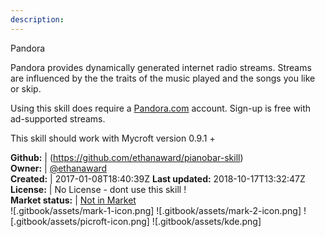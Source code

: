 ```yaml
---
description: 
---
```

Pandora

Pandora provides dynamically generated internet radio streams.  Streams are
influenced by the the traits of the music played and the songs you like
or skip.

Using this skill does require a [Pandora.com](https://pandora.com) account.
Sign-up is free with ad-supported streams.

This skill should work with Mycroft version 0.9.1 +

**Github:** | (https://github.com/ethanaward/pianobar-skill)  
**Owner:** | [@ethanaward](https://github.com/ethanaward)  
**Created:** | 2017-01-08T18:40:39Z  **Last updated:** 2018-10-17T13:32:47Z  
**License:** | No License - dont use this skill !  
**Market status:** | [Not in Market](https://market.mycroft.ai/skill/)  
 ![.gitbook/assets/mark-1-icon.png]  ![.gitbook/assets/mark-2-icon.png]  ![.gitbook/assets/picroft-icon.png]  ![.gitbook/assets/kde.png]  

